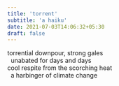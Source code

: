 ```yaml
---
title: 'torrent'
subtitle: 'a haiku'
date: 2021-07-03T14:06:32+05:30
draft: false
---
```


torrential downpour, strong gales  
&nbsp;&nbsp;unabated for days and days  
cool respite from the scorching heat  
&nbsp;&nbsp;a harbinger of climate change  